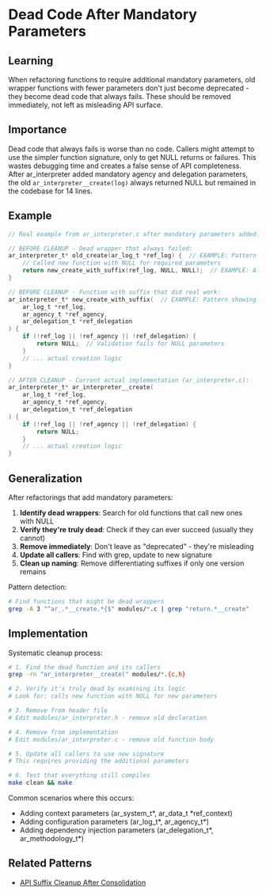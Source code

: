 # Dead Code After Mandatory Parameters

## Learning
When refactoring functions to require additional mandatory parameters, old wrapper functions with fewer parameters don't just become deprecated - they become dead code that always fails. These should be removed immediately, not left as misleading API surface.

## Importance
Dead code that always fails is worse than no code. Callers might attempt to use the simpler function signature, only to get NULL returns or failures. This wastes debugging time and creates a false sense of API completeness. After ar_interpreter added mandatory agency and delegation parameters, the old `ar_interpreter__create(log)` always returned NULL but remained in the codebase for 14 lines.

## Example
```c
// Real example from ar_interpreter.c after mandatory parameters added:

// BEFORE CLEANUP - Dead wrapper that always failed:
ar_interpreter_t* old_create(ar_log_t *ref_log) {  // EXAMPLE: Pattern showing dead wrapper
    // Called new function with NULL for required parameters
    return new_create_with_suffix(ref_log, NULL, NULL);  // EXAMPLE: Always returned NULL
}

// BEFORE CLEANUP - Function with suffix that did real work:
ar_interpreter_t* new_create_with_suffix(  // EXAMPLE: Pattern showing suffixed function
    ar_log_t *ref_log,
    ar_agency_t *ref_agency,
    ar_delegation_t *ref_delegation
) {
    if (!ref_log || !ref_agency || !ref_delegation) {
        return NULL;  // Validation fails for NULL parameters
    }
    // ... actual creation logic
}

// AFTER CLEANUP - Current actual implementation (ar_interpreter.c):
ar_interpreter_t* ar_interpreter__create(
    ar_log_t *ref_log,
    ar_agency_t *ref_agency,
    ar_delegation_t *ref_delegation
) {
    if (!ref_log || !ref_agency || !ref_delegation) {
        return NULL;
    }
    // ... actual creation logic
}
```

## Generalization
After refactorings that add mandatory parameters:

1. **Identify dead wrappers**: Search for old functions that call new ones with NULL
2. **Verify they're truly dead**: Check if they can ever succeed (usually they cannot)
3. **Remove immediately**: Don't leave as "deprecated" - they're misleading
4. **Update all callers**: Find with grep, update to new signature
5. **Clean up naming**: Remove differentiating suffixes if only one version remains

Pattern detection:
```bash
# Find functions that might be dead wrappers
grep -A 3 "^ar_.*__create.*{$" modules/*.c | grep "return.*__create"
```

## Implementation
Systematic cleanup process:

```bash
# 1. Find the dead function and its callers
grep -rn "ar_interpreter__create(" modules/*.{c,h}

# 2. Verify it's truly dead by examining its logic
# Look for: calls new function with NULL for new parameters

# 3. Remove from header file
# Edit modules/ar_interpreter.h - remove old declaration

# 4. Remove from implementation
# Edit modules/ar_interpreter.c - remove old function body

# 5. Update all callers to use new signature
# This requires providing the additional parameters

# 6. Test that everything still compiles
make clean && make
```

Common scenarios where this occurs:
- Adding context parameters (ar_system_t*, ar_data_t *ref_context)
- Adding configuration parameters (ar_log_t*, ar_agency_t*)
- Adding dependency injection parameters (ar_delegation_t*, ar_methodology_t*)

## Related Patterns
- [API Suffix Cleanup After Consolidation](api-suffix-cleanup-after-consolidation.md)
